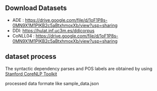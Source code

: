 


## Download Datasets 
- ADE : https://drive.google.com/file/d/1oF1P8s-0MN9X1M1PlKB2c5aBtxhmoxXb/view?usp=sharing 
- DDI:  https://hulat.inf.uc3m.es/ddicorpus 
- CoNLL04 : https://drive.google.com/file/d/1oF1P8s-0MN9X1M1PlKB2c5aBtxhmoxXb/view?usp=sharing  
 
## dataset process
 The syntactic dependency parses and POS labels are obtained by using [Stanford CoreNLP Toolkit ](https://stanfordnlp.github.io/CoreNLP/)

processed data formate like sample_data.json
